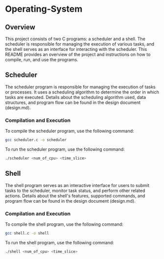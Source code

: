 # Operating-System

## Overview
This project consists of two C programs: a scheduler and a shell. The scheduler is responsible for managing the execution of various tasks, and the shell serves as an interface for interacting with the scheduler. This README provides an overview of the project and instructions on how to compile, run, and use the programs.

## Scheduler
The scheduler program is responsible for managing the execution of tasks or processes. It uses a scheduling algorithm to determine the order in which tasks are executed. Details about the scheduling algorithm used, data structures, and program flow can be found in the design document (design.md).

### Compilation and Execution
To compile the scheduler program, use the following command:

```bash
gcc scheduler.c -o scheduler
```

To run the scheduler program, use the following command:

```bash
./scheduler <num_of_cpu> <time_slice>
```

## Shell
The shell program serves as an interactive interface for users to submit tasks to the scheduler, monitor task status, and perform other related actions. Details about the shell's features, supported commands, and program flow can be found in the design document (design.md).

### Compilation and Execution
To compile the shell program, use the following command:

```bash
gcc shell.c -o shell
```

To run the shell program, use the following command:

```bash
./shell <num_of_cpu> <time_slice>
```
